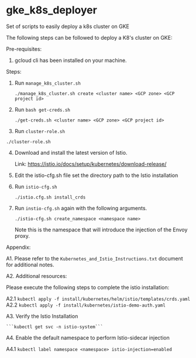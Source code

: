 # gke_k8s_deployer
Set of scripts to easily deploy a k8s cluster on GKE

The following steps can be followed to deploy a K8's cluster on GKE:

Pre-requisites:

1. gcloud cli has been installed on your machine.

Steps:

1. Run ```manage_k8s_cluster.sh``` 

   ``` ./manage_k8s_cluster.sh create <cluster name> <GCP zone> <GCP project id> ```

2. Run ```bash get-creds.sh```

   ``` ./get-creds.sh <cluster name> <GCP zone> <GCP project id> ```

3. Run ```cluster-role.sh```

  ``` ./cluster-role.sh ```

4. Download and install the latest version of Istio.

   Link: https://istio.io/docs/setup/kubernetes/download-release/

5. Edit the istio-cfg.sh file set the directory path to the Istio installation

6. Run ```istio-cfg.sh```

   ``` ./istio.cfg.sh install_crds ```

7. Run ```instio-cfg.sh``` again with the following arguments.

   ``` ./istio-cfg.sh create_namespace <namespace name> ```

   Note this is the namespace that will introduce the injection of the Envoy proxy.


Appendix:

A1. Please refer to the ```Kubernetes_and_Istio_Instructions.txt``` document for additional notes.

A2. Additional resources:

Please execute the following steps to complete the istio installation:

A2.1 ```kubectl apply -f install/kubernetes/helm/istio/templates/crds.yaml```
A2.2 ```kubectl apply -f install/kubernetes/istio-demo-auth.yaml```

A3. Verify the Istio Installation

	```kubectl get svc -n istio-system```

A4. Enable the default namespace to perform Istio-sidecar injection 

A4.1 ```kubectl label namespace <namespace> istio-injection=enabled```
